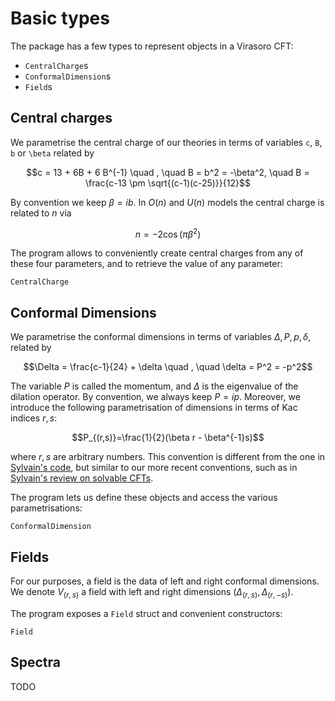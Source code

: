 # Basic types

The package has a few types to represent objects in a Virasoro CFT:

* `CentralCharge`s
* `ConformalDimension`s
* `Field`s

## Central charges

We parametrise the central charge of our theories in terms of
variables `c`, `B`, `b` or `\beta` related by

$$c = 13 + 6B + 6 B^{-1} \quad , \quad B = b^2 = -\beta^2,
\quad B = \frac{c-13 \pm \sqrt{(c-1)(c-25)}}{12}$$

By convention we keep $\beta = ib$. In $O(n)$ and $U(n)$ models
the central charge is related to $n$ via

$$n = - 2 \cos(\pi \beta^2)$$

The program allows to conveniently create central charges from any
of these four parameters, and to retrieve the value of any parameter:

```@docs
CentralCharge
```

## Conformal Dimensions

We parametrise the conformal dimensions
in terms of variables $\Delta, P, p, \delta$, related by

$$\Delta = \frac{c-1}{24} + \delta  \quad , \quad \delta = P^2 = -p^2$$

The variable $P$ is called the momentum, and $\Delta$ is the eigenvalue
of the dilation operator. By convention, we always keep
$P=ip$. Moreover, we introduce the following parametrisation of
dimensions in terms of Kac indices $r, s$:

$$P_{(r,s)}=\frac{1}{2}(\beta r - \beta^{-1}s)$$

where $r,s$ are arbitrary numbers. This convention is different from the
one in [Sylvain\'s
code](https://gitlab.com/s.g.ribault/Bootstrap_Virasoro.git), but
similar to our more recent conventions, such as in [Sylvain's review on
solvable CFTs](https://github.com/ribault/CFT-Review).

The program lets us define these objects and access the various
parametrisations:

```@docs
ConformalDimension
```

## Fields

For our purposes, a field is the data of left and right conformal dimensions.
We denote $V_{(r, s)}$ a field with left and right dimensions
$(\Delta_{(r, s)}, \Delta_{(r, -s)})$.

The program exposes a `Field` struct and convenient constructors:

```@docs
Field
```

## Spectra

TODO
